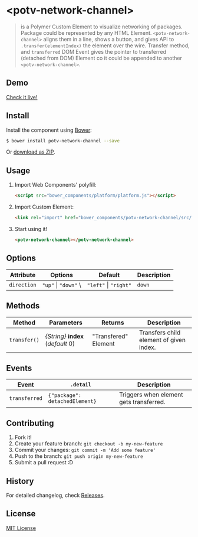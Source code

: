 # &lt;potv-network-channel&gt;

> is a Polymer Custom Element to visualize networking of packages.
	 	Package could be represented by any HTML Element. `<potv-network-channel>` aligns them in a line, shows a button, and gives API to `.transfer(elementIndex)` the element over the wire. 
	 	Transfer method, and `transferred` DOM Event gives the pointer to transferred (detached from DOM) Element co it could be appended to another `<potv-network-channel>`.

## Demo

[Check it live!](http://tomalec.github.io/potv-network-channel)

## Install

Install the component using [Bower](http://bower.io/):

```sh
$ bower install potv-network-channel --save
```

Or [download as ZIP](https://github.com/tomalec/potv-network-channel/archive/gh-pages.zip).

## Usage

1. Import Web Components' polyfill:

    ```html
    <script src="bower_components/platform/platform.js"></script>
    ```

2. Import Custom Element:

    ```html
    <link rel="import" href="bower_components/potv-network-channel/src/potv-network-channel.html">
    ```

3. Start using it!

    ```html
    <potv-network-channel></potv-network-channel>
    ```

## Options

Attribute     | Options            | Default      | Description
---           | ---                | ---          | ---
`direction`   | `"up"` \| `"down"` \ | `"left"` \| `"right"` | `down`       | Direction of packages flow

## Methods

Method        | Parameters                           | Returns              | Description
---           | ---                                  | ---                  | ---
`transfer()`  |   *{String}* **index** (_default_ 0) | "Transfered" Element | Transfers child element of given index.

## Events

Event         | `.detail`                      | Description
---           | ---                            | ---
`transferred` | `{"package": detachedElement}` | Triggers when element gets transferred.


## Contributing

1. Fork it!
2. Create your feature branch: `git checkout -b my-new-feature`
3. Commit your changes: `git commit -m 'Add some feature'`
4. Push to the branch: `git push origin my-new-feature`
5. Submit a pull request :D

## History

For detailed changelog, check [Releases](https://github.com/tomalec/potv-network-channel/releases).

## License

[MIT License](http://opensource.org/licenses/MIT)
